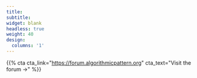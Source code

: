 ```yaml
---
title:
subtitle:
widget: blank
headless: true
weight: 40
design:
  columns: '1'
---
```


{{% cta cta_link="https://forum.algorithmicpattern.org" cta_text="Visit the forum →" %}}
